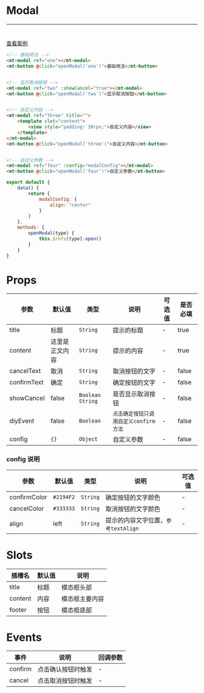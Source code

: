 # Modal
***
#

[查看案例](https://static-363fc8f1-c547-4a87-8d04-6d5ba4035deb.bspapp.com/#/pages/base/modal)

```html
<!-- 基础用法 -->
<mt-modal ref="one"></mt-modal>
<mt-button @click="openModal('one')">基础用法</mt-button>


<!-- 显示取消按钮 -->
<mt-modal ref="two" :showCancel="true"></mt-modal>
<mt-button @click="openModal('two')">显示取消按钮</mt-button>


<!-- 自定义内容 -->
<mt-modal ref="three" title="">
    <template slot="content">
        <view style="padding: 30rpx;">自定义内容</view>
    </template>
</mt-modal>
<mt-button @click="openModal('three')">自定义内容</mt-button>


<!-- 自定义参数 -->
<mt-modal ref="four" :config="modalConfig"></mt-modal>
<mt-button @click="openModal('four')">自定义参数</mt-button>

```

```javascript
export default {
    data() {
        return {
            modalConfig: {
                align: "center"
            }
        }
    },
    methods: {
        openModal(type) {
            this.$refs[type].open()
        }
    }
}
```

# Props

| 参数          | 默认值     | 类型                 | 说明                      | 可选值 | 是否必填  |
|-------------|---------|--------------------|-------------------------|-----|-------|
| title       | 标题      | `String`           | 提示的标题                   | -   | true  |
| content     | 这里是正文内容 | `String`           | 提示的内容                   | -   | true  |
| cancelText  | 取消      | `String`           | 取消按钮的文字                 | -   | false |
| confirmText | 确定      | `String`           | 确定按钮的文字                 | -   | false |
| showCancel  | false   | `Boolean` `String` | 是否显示取消按钮                | -   | false |
| diyEvent    | false   | `Boolean`          | `点击确定按钮只调用自定义confirm方法` | -   | false |
| config      | `{}`      | `Object`           | 自定义参数                   | -   | false |

### config 说明

| 参数         | 默认值  | 类型   | 说明                              | 可选值 |
| ------------ | ------- | ------ | --------------------------------- | ------ |
| confirmColor | `#2194F2` | `String` | 确定按钮的文字颜色                | -      |
| cancelColor  | `#333333` | `String` | 取消按钮的文字颜色                | -      |
| align        | left    | `String` | 提示的内容文字位置，`参考textAlign` | -      |

# Slots

| 插槽名  | 默认值 | 说明           |
| ------- | ------ | -------------- |
| title   | 标题   | 模态框头部     |
| content | 内容   | 模态框主要内容 |
|  footer       |   按钮     |   模态框底部             |

# Events

| 事件    | 说明               | 回调参数 |
| ------- | ------------------ | -------- |
| confirm | 点击确认按钮时触发 | -        |
| cancel  | 点击取消按钮时触发 | -         |


